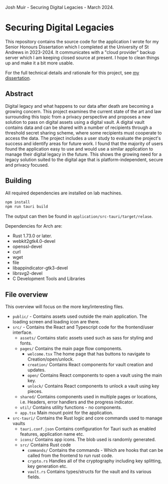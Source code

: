 Josh Muir - Securing Digital Legacies - March 2024.

# Securing Digital Legacies
This repository contains the source code for the application I wrote for my Senior Honours Dissertation which I completed at the University of St Andrews in 2023-2024.
It communicates with a "cloud provider" backup server which I am keeping closed source at present.
I hope to clean things up and make it a bit more usable.

For the full technical details and rationale for this project, see [my dissertation](https://legacies.josh.scot/securing-digital-legacies.pdf).


## Abstract
Digital legacy and what happens to our data after death are becoming a growing concern.
This project examines the current state of the art and law surrounding this topic from a privacy perspective and proposes a new solution to pass on digital assets using a digital vault.
A digital vault contains data and can be shared with a number of recipients through a threshold secret sharing scheme, where some recipients must cooperate to access the data.
The project includes a user study to evaluate the project's success and identify areas for future work.
I found that the majority of users found the application easy to use and would use a similar application to manage their digital legacy in the future.
This shows the growing need for a legacy solution suited to the digital age that is platform-independent, secure and privacy focused.


## Building
All required dependencies are installed on lab machines.
```bash
npm install
npm run tauri build
```
The output can then be found in `application/src-tauri/target/relase`.

Dependencies for Arch are:
- Rust 1.73.0 or later.
- webkit2gtk4.0-devel
- openssl-devel
- curl
- wget
- file
- libappindicator-gtk3-devel
- librsvg2-devel
- C Development Tools and Libraries


## File overview
This overview will focus on the more key/interesting files.

- `public/` - Contains assets used outside the main application. The loading screen and loading icon are there.
- `src/` - Contains the React and Typescript code for the frontend/user interface.
  - `assets/` Contains static assets used such as sass for styling and fonts.
  - `pages/` Contains the main page flow components.
    - `welcome.tsx` The home page that has buttons to navigate to Creation/open/unlock.
    - `creation/` Contains React components for vault creation and updates.
    - `open/` Contains React components to open a vault using the main key.
    - `unlock/` Contains React components to unlock a vault using key pieces.
  - `shared/` Contains components used in multiple pages or locations, i.e. Headers, error handlers and the progress indicator.
  - `util/` Contains utility functions - no components.
  - `app.tsx` Main mount point for the application.
- `src-tauri/` Contains the Rust logic and core commands used to manage vaults
  - `tauri.conf.json` Contains configuration for Tauri such as enabled features, application name etc.
  - `icons/` Contains app icons. The blob used is randomly generated.
  - `src/` Contains Rust code
    - `commands/` Contains the commands - Which are hooks that can be called from the frontend to run rust code.
    - `crypto.rs` Handles all of the cryptography including key splitting, key generation etc.
    - `vault.rs` Contains types/structs for the vault and its various fields.
